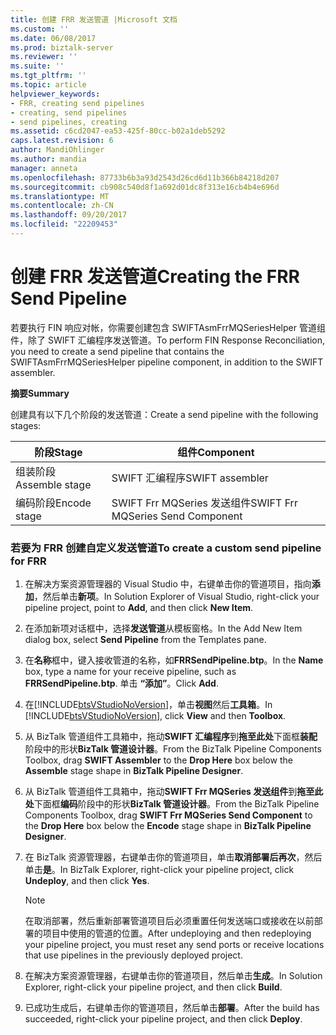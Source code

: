 ```yaml
---
title: 创建 FRR 发送管道 |Microsoft 文档
ms.custom: ''
ms.date: 06/08/2017
ms.prod: biztalk-server
ms.reviewer: ''
ms.suite: ''
ms.tgt_pltfrm: ''
ms.topic: article
helpviewer_keywords:
- FRR, creating send pipelines
- creating, send pipelines
- send pipelines, creating
ms.assetid: c6cd2047-ea53-425f-80cc-b02a1deb5292
caps.latest.revision: 6
author: MandiOhlinger
ms.author: mandia
manager: anneta
ms.openlocfilehash: 87733b6b3a93d2543d26cd6d11b366b84218d207
ms.sourcegitcommit: cb908c540d8f1a692d01dc8f313e16cb4b4e696d
ms.translationtype: MT
ms.contentlocale: zh-CN
ms.lasthandoff: 09/20/2017
ms.locfileid: "22209453"
---
```

# <a name="creating-the-frr-send-pipeline"></a><span data-ttu-id="78271-102">创建 FRR 发送管道</span><span class="sxs-lookup"><span data-stu-id="78271-102">Creating the FRR Send Pipeline</span></span>
<span data-ttu-id="78271-103">若要执行 FIN 响应对帐，你需要创建包含 SWIFTAsmFrrMQSeriesHelper 管道组件，除了 SWIFT 汇编程序发送管道。</span><span class="sxs-lookup"><span data-stu-id="78271-103">To perform FIN Response Reconciliation, you need to create a send pipeline that contains the SWIFTAsmFrrMQSeriesHelper pipeline component, in addition to the SWIFT assembler.</span></span>  
  
 <span data-ttu-id="78271-104">**摘要**</span><span class="sxs-lookup"><span data-stu-id="78271-104">**Summary**</span></span>  
  
 <span data-ttu-id="78271-105">创建具有以下几个阶段的发送管道：</span><span class="sxs-lookup"><span data-stu-id="78271-105">Create a send pipeline with the following stages:</span></span>  
  
|<span data-ttu-id="78271-106">阶段</span><span class="sxs-lookup"><span data-stu-id="78271-106">Stage</span></span>|<span data-ttu-id="78271-107">组件</span><span class="sxs-lookup"><span data-stu-id="78271-107">Component</span></span>|  
|-----------|---------------|  
|<span data-ttu-id="78271-108">组装阶段</span><span class="sxs-lookup"><span data-stu-id="78271-108">Assemble stage</span></span>|<span data-ttu-id="78271-109">SWIFT 汇编程序</span><span class="sxs-lookup"><span data-stu-id="78271-109">SWIFT assembler</span></span>|  
|<span data-ttu-id="78271-110">编码阶段</span><span class="sxs-lookup"><span data-stu-id="78271-110">Encode stage</span></span>|<span data-ttu-id="78271-111">SWIFT Frr MQSeries 发送组件</span><span class="sxs-lookup"><span data-stu-id="78271-111">SWIFT Frr MQSeries Send Component</span></span>|  
  
### <a name="to-create-a-custom-send-pipeline-for-frr"></a><span data-ttu-id="78271-112">若要为 FRR 创建自定义发送管道</span><span class="sxs-lookup"><span data-stu-id="78271-112">To create a custom send pipeline for FRR</span></span>  
  
1.  <span data-ttu-id="78271-113">在解决方案资源管理器的 Visual Studio 中，右键单击你的管道项目，指向**添加**，然后单击**新项**。</span><span class="sxs-lookup"><span data-stu-id="78271-113">In Solution Explorer of Visual Studio, right-click your pipeline project, point to **Add**, and then click **New Item**.</span></span>  
  
2.  <span data-ttu-id="78271-114">在添加新项对话框中，选择**发送管道**从模板窗格。</span><span class="sxs-lookup"><span data-stu-id="78271-114">In the Add New Item dialog box, select **Send Pipeline** from the Templates pane.</span></span>  
  
3.  <span data-ttu-id="78271-115">在**名称**框中，键入接收管道的名称，如**FRRSendPipeline.btp**。</span><span class="sxs-lookup"><span data-stu-id="78271-115">In the **Name** box, type a name for your receive pipeline, such as **FRRSendPipeline.btp**.</span></span> <span data-ttu-id="78271-116">单击 **“添加”**。</span><span class="sxs-lookup"><span data-stu-id="78271-116">Click **Add**.</span></span>  
  
4.  <span data-ttu-id="78271-117">在[!INCLUDE[btsVStudioNoVersion](../../includes/btsvstudionoversion-md.md)]，单击**视图**然后**工具箱**。</span><span class="sxs-lookup"><span data-stu-id="78271-117">In [!INCLUDE[btsVStudioNoVersion](../../includes/btsvstudionoversion-md.md)], click **View** and then **Toolbox**.</span></span>  
  
5.  <span data-ttu-id="78271-118">从 BizTalk 管道组件工具箱中，拖动**SWIFT 汇编程序**到**拖至此处**下面框**装配**阶段中的形状**BizTalk 管道设计器**。</span><span class="sxs-lookup"><span data-stu-id="78271-118">From the BizTalk Pipeline Components Toolbox, drag **SWIFT Assembler** to the **Drop Here** box below the **Assemble** stage shape in **BizTalk Pipeline Designer**.</span></span>  
  
6.  <span data-ttu-id="78271-119">从 BizTalk 管道组件工具箱中，拖动**SWIFT Frr MQSeries 发送组件**到**拖至此处**下面框**编码**阶段中的形状**BizTalk 管道设计器**。</span><span class="sxs-lookup"><span data-stu-id="78271-119">From the BizTalk Pipeline Components Toolbox, drag **SWIFT Frr MQSeries Send Component** to the **Drop Here** box below the **Encode** stage shape in **BizTalk Pipeline Designer**.</span></span>  
  
7.  <span data-ttu-id="78271-120">在 BizTalk 资源管理器，右键单击你的管道项目，单击**取消部署后再次**，然后单击**是**。</span><span class="sxs-lookup"><span data-stu-id="78271-120">In BizTalk Explorer, right-click your pipeline project, click **Undeploy**, and then click **Yes**.</span></span>  
  
    > [!NOTE]
    >  <span data-ttu-id="78271-121">在取消部署，然后重新部署管道项目后必须重置任何发送端口或接收在以前部署的项目中使用的管道的位置。</span><span class="sxs-lookup"><span data-stu-id="78271-121">After undeploying and then redeploying your pipeline project, you must reset any send ports or receive locations that use pipelines in the previously deployed project.</span></span>  
  
8.  <span data-ttu-id="78271-122">在解决方案资源管理器，右键单击你的管道项目，然后单击**生成**。</span><span class="sxs-lookup"><span data-stu-id="78271-122">In Solution Explorer, right-click your pipeline project, and then click **Build**.</span></span>  
  
9. <span data-ttu-id="78271-123">已成功生成后，右键单击你的管道项目，然后单击**部署**。</span><span class="sxs-lookup"><span data-stu-id="78271-123">After the build has succeeded, right-click your pipeline project, and then click **Deploy**.</span></span>